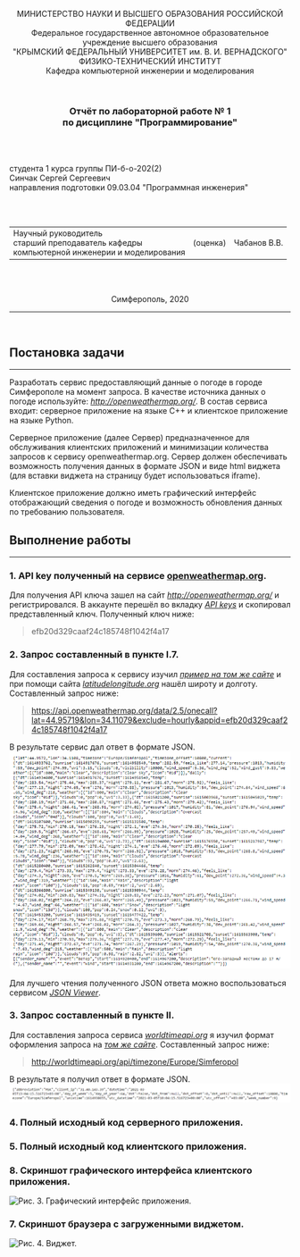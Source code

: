 <p align="center">МИНИСТЕРСТВО НАУКИ  И ВЫСШЕГО ОБРАЗОВАНИЯ РОССИЙСКОЙ ФЕДЕРАЦИИ<br>
Федеральное государственное автономное образовательное учреждение высшего образования<br>
"КРЫМСКИЙ ФЕДЕРАЛЬНЫЙ УНИВЕРСИТЕТ им. В. И. ВЕРНАДСКОГО"<br>
ФИЗИКО-ТЕХНИЧЕСКИЙ ИНСТИТУТ<br>
Кафедра компьютерной инженерии и моделирования</p>
<br>
<h3 align="center">Отчёт по лабораторной работе № 1<br> по дисциплине "Программирование"</h3>
<br><br>
<p>студента 1 курса группы ПИ-б-о-202(2)<br>
Синчак Сергей Сергеевич<br>
направления подготовки 09.03.04 "Программная инженерия"</p>
<br><br>
<table>
<tr><td>Научный руководитель<br> старший преподаватель кафедры<br> компьютерной инженерии и моделирования</td>
<td>(оценка)</td>
<td>Чабанов В.В.</td>
</tr>
</table>
<br><br>
<p align="center">Симферополь, 2020</p>
<hr>
<br>

## Постановка задачи
---

Разработать сервис предоставляющий данные о погоде в городе Симферополе на момент запроса.  В качестве источника данных о погоде используйте: *http://openweathermap.org/*. В состав сервиса входит: серверное приложение на языке С++ и клиентское приложение на языке Python.

Серверное приложение (далее Сервер) предназначенное для обслуживания клиентских приложений и минимизации количества запросов к сервису openweathermap.org. Сервер должен обеспечивать возможность получения данных в формате JSON и виде html виджета (для вставки виджета на страницу будет использоваться iframe).

Клиентское приложение должно иметь графический интерфейс отображающий сведения о погоде и возможность обновления данных по требованию пользователя.

## Выполнение работы
---
### 1. API key полученный на сервисе [openweathermap.org](http://openweathermap.org/).

Для получения API ключа зашел на сайт *http://openweathermap.org/* и регистрировался. В аккаунте перешёл во вкладку [*API keys*](https://home.openweathermap.org/api_keys) и скопировал представленный ключ. Полученный ключ ниже:
>efb20d329caaf24c185748f1042f4a17

### 2. Запрос составленный в пункте I.7.
Для составления запроса к сервису изучил [*пример на том же сайте*](https://openweathermap.org/api/one-call-api#current) и при помощи сайта [*latitudelongitude.org*](https://latitudelongitude.org) нашёл широту и долготу. Составленный запрос ниже:
>https://api.openweathermap.org/data/2.5/onecall?lat=44.95719&lon=34.11079&exclude=hourly&appid=efb20d329caaf24c185748f1042f4a17

В результате сервис дал ответ в формате JSON.
![*Рис.1. Ответ сервиса OpenWeatherMap*](Pic/Pic1.png)

Для лучшего чтения полученного JSON ответа можно воспользоваться сервисом [*JSON Viewer*](https://codebeautify.org/jsonviewer).

### 3. Запрос составленный в пункте II.
Для составления запроса сервиса [*worldtimeapi.org*](http://worldtimeapi.org) я изучил формат оформления запроса на [*том же сайте*](http://worldtimeapi.org/pages/schema). Составленный запрос ниже:
>http://worldtimeapi.org/api/timezone/Europe/Simferopol

В результате я получил ответ в формате JSON.
![*Рис.2. Ответ сервиса WorldTimeAPI.*](Pic/Pic2.png)

### 4. Полный исходный код серверного приложения.
### 5. Полный исходный код клиентского приложения.
### 8. Скриншот графического интерфейса клиентского приложения.
![*Рис. 3. Графический интерфейс приложения.*](./Pic/Pic3.png)

### 7. Скриншот браузера с загруженными виджетом.
![*Рис. 4. Виджет.*](./Pic/Pic4.png)
